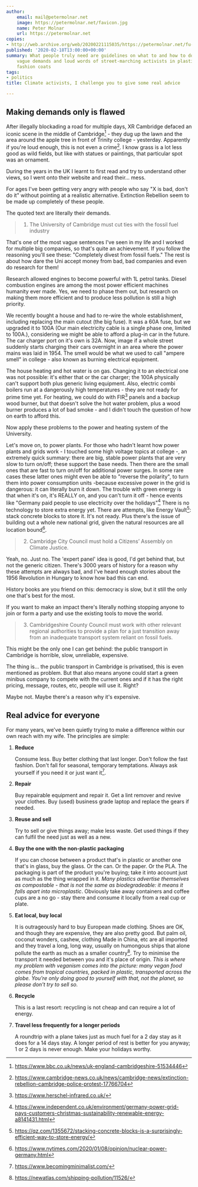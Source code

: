 ```yaml
---
author:
    email: mail@petermolnar.net
    image: https://petermolnar.net/favicon.jpg
    name: Peter Molnar
    url: https://petermolnar.net
copies:
- http://web.archive.org/web/20200221115035/https://petermolnar.net/fu-xr/
published: '2020-02-18T13:00:00+00:00'
summary: What people truly need are guidelines on what to and how to do, not
    vague demands and loud words of street-marching activists in plastic fast
    fashion coats
tags:
- politics
title: Climate activists, I challenge you to give some real advice

---
```


## Making demands only is flawed

After illegally blockading a road for multiple days, XR Cambridge
defaced an iconic scene in the middle of Cambridge[^1] - they dug up the
lawn and the area around the apple tree in front of Trinity college -
yesterday. Apparently if you're loud enough, this is not even a
crime[^2]. I know grass is a lot less good as wild fields, but like with
statues or paintings, that particular spot was an ornament.

During the years in the UK I learnt to first read and try to understand
other views, so I went onto their website and read their... mess.

For ages I've been getting very angry with people who say "X is bad,
don't do it" without pointing at a realistic alternative. Extinction
Rebellion seem to be made up completely of these people.

The quoted text are literally their demands.

> 1.  The University of Cambridge must cut ties with the fossil fuel
>     industry

That's one of the most vague sentences I've seen in my life and I worked
for multiple big companies, so that's quite an achievement. If you
follow the reasoning you'll see these: "Completely divest from fossil
fuels." The rest is about how dare the Uni accept money from bad, bad
companies and even do research for them!

Research allowed engines to become powerful with 1L petrol tanks. Diesel
combustion engines are among the most power efficient machines humanity
ever made. Yes, we need to phase them out, but research on making them
more efficient and to produce less pollution is still a high priority.

We recently bought a house and had to re-wire the whole establishment,
including replacing the main cutout (the big fuse). It was a 60A fuse,
but we upgraded it to 100A (Our main electricity cable is a single phase
one, limited to 100A.), considering we might be able to afford a plug-in
car in the future. The car charger port on it's own is 32A. Now, image
if a whole street suddenly starts charging their cars overnight in an
area where the power mains was laid in 1954. The smell would be what we
used to call "ampere smell" in college - also known as burning
electrical equipment.

The house heating and hot water is on gas. Changing it to an electrical
one was not possible: it's either that or the car charger; the 100A
physically can't support both plus generic living equipment. Also,
electric combi boilers run at a dangerously high temperatures - they are
not ready for prime time yet. For heating, we could do with FIR[^3]
panels and a backup wood burner, but that doesn't solve the hot water
problem, plus a wood burner produces a lot of bad smoke - and I didn't
touch the question of how on earth to afford this.

Now apply these problems to the power and heating system of the
University.

Let's move on, to power plants. For those who hadn't learnt how power
plants and grids work - I touched some high voltage topics at college -,
an extremely quick summary: there are big, stable power plants that are
very slow to turn on/off; these support the base needs. Then there are
the small ones that are fast to turn on/off for additional power surges.
In some rare cases these latter ones might even be able to "reverse the
polarity", to turn them into power consumption units -because excessive
power in the grid is dangerous: it can literally burn it down. The
trouble with green energy is that when it's on, it's REALLY on, and you
can't turn it off - hence events like "Germany paid people to use
electricity over the holidays"[^4] There is no technology to store extra
energy yet. There are attempts, like Energy Vault[^5]: stack concrete
blocks to store it. It's not ready. Plus there's the issue of building
out a whole new national grid, given the natural resources are all
location bound[^6].

> 2.  Cambridge City Council must hold a Citizens’ Assembly on Climate
>     Justice.

Yeah, no. Just no. The 'expert panel' idea is good, I'd get behind that,
but not the generic citizen. There's 3000 years of history for a reason
why these attempts are always bad, and I've heard enough stories about
the 1956 Revolution in Hungary to know how bad this can end.

History books are you friend on this: democracy is slow, but it still
the only one that's best for the most.

If you want to make an impact there's literally nothing stopping anyone
to join or form a party and use the existing tools to move the world.

> 3.  Cambridgeshire County Council must work with other relevant
>     regional authorities to provide a plan for a just transition away
>     from an inadequate transport system reliant on fossil fuels.

This might be the only one I can get behind: the public transport in
Cambridge is horrible, slow, unreliable, expensive.

The thing is... the public transport in Cambridge is privatised, this is
even mentioned as problem. But that also means anyone could start a
green minibus company to compete with the current ones and if it has the
right pricing, message, routes, etc, people will use it. Right?

Maybe not. Maybe there's a reason why it's expensive.

## Real advice for everyone

For many years, we've been quietly trying to make a difference within
our own reach with my wife. The principles are simple:

1.  **Reduce**

    Consume less. Buy better clothing that last longer. Don't follow the
    fast fashion. Don't fall for seasonal, temporary temptations. Always
    ask yourself if you need it or just want it[^7].
2.  **Repair**

    Buy repairable equipment and repair it. Get a lint remover and
    revive your clothes. Buy (used) business grade laptop and replace
    the gears if needed.
3.  **Reuse and sell**

    Try to sell or give things away; make less waste. Get used things if
    they can fulfil the need just as well as a new.
4.  **Buy the one with the non-plastic packaging**

    If you can choose between a product that's in plastic or another one
    that's in glass, buy the glass. Or the can. Or the paper. Or the
    PLA. The packaging is part of the product you're buying; take it
    into account just as much as the thing wrapped in it. *Many plastics
    advertise themselves as compostable - that is not the same as
    biodegradeable: it means it falls apart into microplastic*.
    Obviously take away containers and coffee cups are a no go - stay
    there and consume it locally from a real cup or plate.
5.  **Eat local, buy local**

    It is outrageously hard to buy European made clothing. Shoes are OK,
    and though they are expensive, they are also pretty good. But palm
    oil, coconut wonders, cashew, clothing Made in China, etc are all
    imported and they travel a long, long way, usually on humongous
    ships that alone pollute the earth as much as a smaller country[^8].
    Try to minimise the transport it needed between you and it's place
    of origin. *This is where my problem with veganism comes into the
    picture: many vegan food comes from tropical countries, packed in
    plastic, transported across the globe. You're only doing good to
    yourself with that, not the planet, so please don't try to sell so.*
6.  **Recycle**

    This is a last resort: recycling is not cheap and can require a lot
    of energy.
7.  **Travel less frequently for a longer periods**

    A roundtrip with a plane takes just as much fuel for a 2 day stay as
    it does for a 14 days stay. A longer period of rest is better for
    you anyway; 1 or 2 days is never enough. Make your holidays worthy.

[^1]: <https://www.bbc.co.uk/news/uk-england-cambridgeshire-51534446>

[^2]: <https://www.cambridge-news.co.uk/news/cambridge-news/extinction-rebellion-cambridge-police-protest-17766704>

[^3]: <https://www.herschel-infrared.co.uk/>

[^4]: <https://www.independent.co.uk/environment/germany-power-grid-pays-customers-christmas-sustainability-renewable-energy-a8141431.html>

[^5]: <https://qz.com/1355672/stacking-concrete-blocks-is-a-surprisingly-efficient-way-to-store-energy/>

[^6]: <https://www.nytimes.com/2020/01/08/opinion/nuclear-power-germany.html>

[^7]: <https://www.becomingminimalist.com/>

[^8]: <https://newatlas.com/shipping-pollution/11526/>